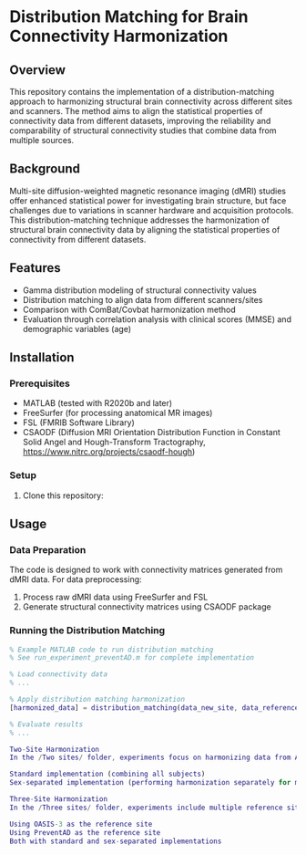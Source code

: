# Distribution Matching for Brain Connectivity Harmonization

## Overview
This repository contains the implementation of a distribution-matching approach to harmonizing structural brain connectivity across different sites and scanners. The method aims to align the statistical properties of connectivity data from different datasets, improving the reliability and comparability of structural connectivity studies that combine data from multiple sources.

## Background
Multi-site diffusion-weighted magnetic resonance imaging (dMRI) studies offer enhanced statistical power for investigating brain structure, but face challenges due to variations in scanner hardware and acquisition protocols. This distribution-matching technique addresses the harmonization of structural brain connectivity data by aligning the statistical properties of connectivity from different datasets.

## Features
- Gamma distribution modeling of structural connectivity values
- Distribution matching to align data from different scanners/sites
- Comparison with ComBat/Covbat harmonization method
- Evaluation through correlation analysis with clinical scores (MMSE) and demographic variables (age)

## Installation

### Prerequisites
- MATLAB (tested with R2020b and later)
- FreeSurfer (for processing anatomical MR images)
- FSL (FMRIB Software Library)
- CSAODF (Diffusion MRI Orientation Distribution Function in Constant Solid Angel and Hough-Transform Tractography, https://www.nitrc.org/projects/csaodf-hough)

### Setup
1. Clone this repository:

## Usage

### Data Preparation
The code is designed to work with connectivity matrices generated from dMRI data. For data preprocessing:
1. Process raw dMRI data using FreeSurfer and FSL
2. Generate structural connectivity matrices using CSAODF package

### Running the Distribution Matching
```matlab
% Example MATLAB code to run distribution matching
% See run_experiment_preventAD.m for complete implementation

% Load connectivity data
% ...

% Apply distribution matching harmonization
[harmonized_data] = distribution_matching(data_new_site, data_reference_site);

% Evaluate results
% ...

Two-Site Harmonization
In the /Two sites/ folder, experiments focus on harmonizing data from ADNI-2 to match OASIS-3 (reference site). This includes:

Standard implementation (combining all subjects)
Sex-separated implementation (performing harmonization separately for males and females)

Three-Site Harmonization
In the /Three sites/ folder, experiments include multiple reference sites:

Using OASIS-3 as the reference site
Using PreventAD as the reference site
Both with standard and sex-separated implementations